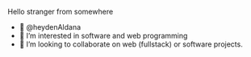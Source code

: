 Hello stranger from somewhere

- 👋 @heydenAldana
- 👀 I’m interested in software and web programming
- 💞️ I’m looking to collaborate on web (fullstack) or software projects.

<!---
heydenAldana/heydenAldana is a ✨ special ✨ repository because its `README.md` (this file) appears on your GitHub profile.
You can click the Preview link to take a look at your changes.
--->
